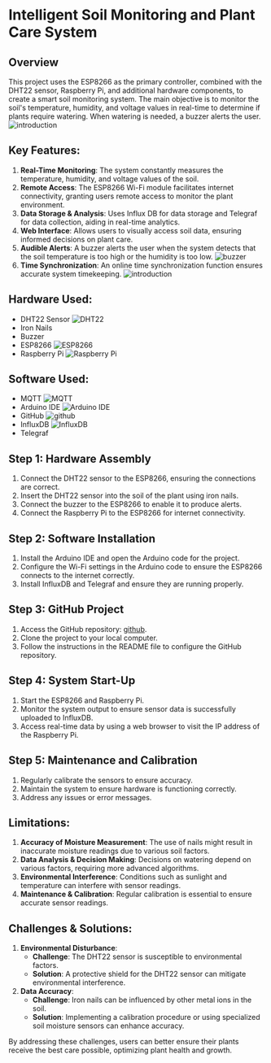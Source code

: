 # Intelligent Soil Monitoring and Plant Care System

## Overview
This project uses the ESP8266 as the primary controller, combined with the DHT22 sensor, Raspberry Pi, and additional hardware components, to create a smart soil monitoring system. The main objective is to monitor the soil's temperature, humidity, and voltage values in real-time to determine if plants require watering. When watering is needed, a buzzer alerts the user.
![introduction](https://github.com/QingyaoTang/Plant-Monitor/blob/main/WechatIMG1593.jpg)
## Key Features:
1. **Real-Time Monitoring**: The system constantly measures the temperature, humidity, and voltage values of the soil.
2. **Remote Access**: The ESP8266 Wi-Fi module facilitates internet connectivity, granting users remote access to monitor the plant environment.
3. **Data Storage & Analysis**: Uses Influx DB for data storage and Telegraf for data collection, aiding in real-time analytics.
4. **Web Interface**: Allows users to visually access soil data, ensuring informed decisions on plant care.
5. **Audible Alerts**: A buzzer alerts the user when the system detects that the soil temperature is too high or the humidity is too low.
![buzzer](https://github.com/QingyaoTang/Plant-Monitor/blob/main/WechatIMG1658.jpg)
6. **Time Synchronization**: An online time synchronization function ensures accurate system timekeeping.
![introduction](https://github.com/QingyaoTang/Plant-Monitor/blob/main/WechatIMG1610.jpg)
## Hardware Used:
- DHT22 Sensor
![DHT22](https://github.com/QingyaoTang/Plant-Monitor/blob/main/WechatIMG1594.jpg)
- Iron Nails
- Buzzer
- ESP8266
![ESP8266](https://github.com/QingyaoTang/Plant-Monitor/blob/main/WechatIMG1595.jpg)
- Raspberry Pi
![Raspberry Pi](https://github.com/QingyaoTang/Plant-Monitor/blob/main/WechatIMG1597.jpg)

## Software Used:
- MQTT
![MQTT](https://github.com/QingyaoTang/Plant-Monitor/blob/main/Screenshot%202023-11-01%20at%2010.36.17.png)
- Arduino IDE
![Arduino IDE](https://github.com/QingyaoTang/Plant-Monitor/blob/main/Screenshot%202023-11-01%20at%2011.01.14.png)
- GitHub
![github](https://github.com/QingyaoTang/Plant-Monitor/blob/main/Screenshot%202023-11-01%20at%2010.45.59.png)
- InfluxDB
![InfluxDB](https://github.com/QingyaoTang/Plant-Monitor/blob/main/Screenshot%202023-11-01%20at%2010.25.42.png)
- Telegraf

## Step 1: Hardware Assembly

1. Connect the DHT22 sensor to the ESP8266, ensuring the connections are correct.
2. Insert the DHT22 sensor into the soil of the plant using iron nails.
3. Connect the buzzer to the ESP8266 to enable it to produce alerts.
4. Connect the Raspberry Pi to the ESP8266 for internet connectivity.

## Step 2: Software Installation

1. Install the Arduino IDE and open the Arduino code for the project.
2. Configure the Wi-Fi settings in the Arduino code to ensure the ESP8266 connects to the internet correctly.
3. Install InfluxDB and Telegraf and ensure they are running properly.

## Step 3: GitHub Project

1. Access the GitHub repository: [github](https://github.com/QingyaoTang).
2. Clone the project to your local computer.
3. Follow the instructions in the README file to configure the GitHub repository.

## Step 4: System Start-Up

1. Start the ESP8266 and Raspberry Pi.
2. Monitor the system output to ensure sensor data is successfully uploaded to InfluxDB.
3. Access real-time data by using a web browser to visit the IP address of the Raspberry Pi.

## Step 5: Maintenance and Calibration

1. Regularly calibrate the sensors to ensure accuracy.
2. Maintain the system to ensure hardware is functioning correctly.
3. Address any issues or error messages.

## Limitations:
1. **Accuracy of Moisture Measurement**: The use of nails might result in inaccurate moisture readings due to various soil factors.
2. **Data Analysis & Decision Making**: Decisions on watering depend on various factors, requiring more advanced algorithms.
3. **Environmental Interference**: Conditions such as sunlight and temperature can interfere with sensor readings.
4. **Maintenance & Calibration**: Regular calibration is essential to ensure accurate sensor readings.

## Challenges & Solutions:
1. **Environmental Disturbance**:
   - **Challenge**: The DHT22 sensor is susceptible to environmental factors.
   - **Solution**: A protective shield for the DHT22 sensor can mitigate environmental interference.
2. **Data Accuracy**:
   - **Challenge**: Iron nails can be influenced by other metal ions in the soil.
   - **Solution**: Implementing a calibration procedure or using specialized soil moisture sensors can enhance accuracy.

By addressing these challenges, users can better ensure their plants receive the best care possible, optimizing plant health and growth.










